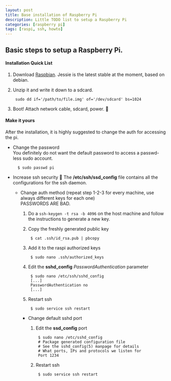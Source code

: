 ```yaml
---
layout: post
title: Base installation of Raspberry Pi
description: Little TODO list to setup a Raspberry Pi
categories: [raspberry pi]
tags: [raspi, ssh, howto]
---
```


Basic steps to setup a Raspberry Pi.
------------------------------------
<!--more-->

#### Installation Quick List
1. Download [Raspbian](https://www.raspberrypi.org/downloads/raspbian/ "Download Raspbian"). Jessie is the latest stable at the moment, based on debian.

2. Unzip it and write it down to a sdcard.  

        sudo dd if='/path/to/file.img' of='/dev/sdcard' bs=1024

3. Boot! Attach network cable, sdcard, power. :tada:

#### Make it yours
After the installation, it is highly suggested to change the auth for accessing the pi.

- Change the password  
You definitely do not want the default password to access a passwd-less sudo account.  

        $ sudo passwd pi


- Increase ssh security  :key:
The **/etc/ssh/ssd_config** file contains all the configurations for the ssh daemon.  

  - Change auth method (repeat step 1-2-3 for every machine, use always different keys for each one)  
  PASSWORDS ARE BAD.  
    1. Do a `ssh-keygen -t rsa -b 4096` on the host machine and follow the instructions to generate a new key.  

    2. Copy the freshly generated public key

            $ cat .ssh/id_rsa.pub | pbcopy

    3. Add it to the raspi authorized keys

            $ sudo nano .ssh/authorized_keys

    4. Edit the **sshd_config** _PasswordAuthentication_ parameter  

            $ sudo nano /etc/ssh/sshd_config
            [...]
            PasswordAuthentication no
            [...]

    5. Restart ssh

            $ sudo service ssh restart

    - Change default sshd port

        1. Edit the **ssd_config** port

                $ sudo nano /etc/sshd_config
                # Package generated configuration file  
                # See the sshd_config(5) manpage for details  
                # What ports, IPs and protocols we listen for
                Port 1234

        2. Restart ssh

                $ sudo service ssh restart
